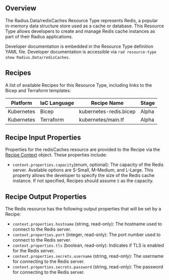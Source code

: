## Overview

The Radius.Data/redisCaches Resource Type represents Redis, a popular in-memory data structure store used as a cache or database. This Resource Type allows developers to create and manage Redis cache instances as part of their Radius applications.

Developer documentation is embedded in the Resource Type definition YAML file. Developer documentation is accessible via `rad resource-type show Radius.Data/redisCaches`.

## Recipes

A list of available Recipes for this Resource Type, including links to the Bicep and Terraform templates:

|Platform| IaC Language| Recipe Name | Stage |
|---|---|---|---|
| Kubernetes | Bicep | kubernetes-redis.bicep | Alpha |
| Kubernetes | Terraform | kubernetes/main.tf | Alpha |

## Recipe Input Properties

Properties for the redisCaches resource are provided to the Recipe via the [Recipe Context](https://docs.radapp.io/reference/context-schema/) object. These properties include:

- `context.properties.capacity`(enum, optional): The capacity of the Redis server. Available options are S-Small, M-Medium, and L-Large. This property allows the developer to specify the size of the Redis cache instance. If not specified, Recipes should assume `S` as the capacity.

## Recipe Output Properties

The Redis resource has the following output properties that will be set by a Recipe:

- `context.properties.hostname` (string, read-only): The hostname used to connect to the Redis server.
- `context.properties.port` (integer, read-only): The port number used to connect to the Redis server.
- `context.properties.tls` (boolean, read-only): Indicates if TLS is enabled for the Redis server.
- `context.properties.secrets.username` (string, read-only): The username for connecting to the Redis server.
- `context.properties.secrets.password` (string, read-only): The password for connecting to the Redis server.
